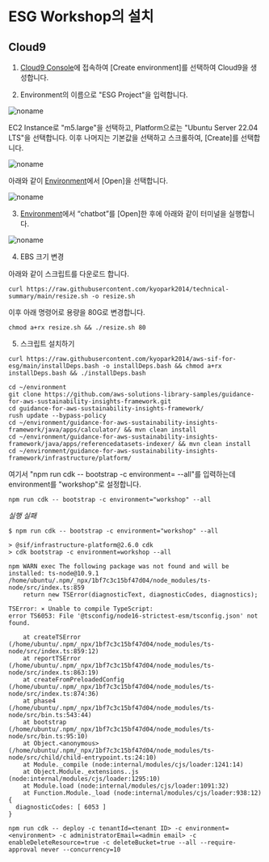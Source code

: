 # ESG Workshop의 설치

## Cloud9

1) [Cloud9 Console](https://ap-northeast-2.console.aws.amazon.com/cloud9control/home?region=ap-northeast-2#/product)에 접속하여 [Create environment]를 선택하여 Cloud9을 생성합니다.

2) Environment의 이름으로 "ESG Project"을 입력합니다.

![noname](https://github.com/kyopark2014/aws-sif-for-esg/assets/52392004/2c45d659-f5aa-40e0-8b60-70246c2d7a05)


EC2 Instance로 "m5.large"을 선택하고, Platform으로는 "Ubuntu Server 22.04 LTS"을 선택합니다. 이후 나머지는 기본값을 선택하고 스크롤하여, [Create]를 선택합니다.

![noname](https://github.com/kyopark2014/aws-sif-for-esg/assets/52392004/1f153467-7c1d-4b4d-ab3b-b5b0f9ff9900)



아래와 같이 [Environment](https://ap-northeast-2.console.aws.amazon.com/cloud9control/home?region=ap-northeast-2#/)에서 [Open]을 선택합니다. 

![noname](https://github.com/kyopark2014/esg-deployment/assets/52392004/44072964-52a6-4c12-a9d4-6a3019b96a90)

3) [Environment](https://ap-northeast-2.console.aws.amazon.com/cloud9control/home?region=ap-northeast-2#/)에서 “chatbot”를 [Open]한 후에 아래와 같이 터미널을 실행합니다.

![noname](https://github.com/kyopark2014/aws-sif-for-esg/assets/52392004/8b084c96-584b-45c6-a1fb-a00af4f832c0)


4) EBS 크기 변경

아래와 같이 스크립트를 다운로드 합니다. 

```text
curl https://raw.githubusercontent.com/kyopark2014/technical-summary/main/resize.sh -o resize.sh
```

이후 아래 명령어로 용량을 80G로 변경합니다.
```text
chmod a+rx resize.sh && ./resize.sh 80
```

5) 스크립트 설치하기

```text
curl https://raw.githubusercontent.com/kyopark2014/aws-sif-for-esg/main/installDeps.bash -o installDeps.bash && chmod a+rx installDeps.bash && ./installDeps.bash
```

```text
cd ~/environment
git clone https://github.com/aws-solutions-library-samples/guidance-for-aws-sustainability-insights-framework.git
cd guidance-for-aws-sustainability-insights-framework/
rush update --bypass-policy
cd ~/environment/guidance-for-aws-sustainability-insights-framework/java/apps/calculator/ && mvn clean install
cd ~/environment/guidance-for-aws-sustainability-insights-framework/java/apps/referencedatasets-indexer/ && mvn clean install
cd ~/environment/guidance-for-aws-sustainability-insights-framework/infrastructure/platform/
```

여기서 "npm run cdk -- bootstrap -c environment=<environment> --all"를 입력하는데 environment를 "workshop"로 설정합니다.
```text
npm run cdk -- bootstrap -c environment="workshop" --all
```


*실행 실패*

```text
$ npm run cdk -- bootstrap -c environment="workshop" --all

> @sif/infrastructure-platform@2.6.0 cdk
> cdk bootstrap -c environment=workshop --all

npm WARN exec The following package was not found and will be installed: ts-node@10.9.1
/home/ubuntu/.npm/_npx/1bf7c3c15bf47d04/node_modules/ts-node/src/index.ts:859
    return new TSError(diagnosticText, diagnosticCodes, diagnostics);
           ^
TSError: ⨯ Unable to compile TypeScript:
error TS6053: File '@tsconfig/node16-strictest-esm/tsconfig.json' not found.

    at createTSError (/home/ubuntu/.npm/_npx/1bf7c3c15bf47d04/node_modules/ts-node/src/index.ts:859:12)
    at reportTSError (/home/ubuntu/.npm/_npx/1bf7c3c15bf47d04/node_modules/ts-node/src/index.ts:863:19)
    at createFromPreloadedConfig (/home/ubuntu/.npm/_npx/1bf7c3c15bf47d04/node_modules/ts-node/src/index.ts:874:36)
    at phase4 (/home/ubuntu/.npm/_npx/1bf7c3c15bf47d04/node_modules/ts-node/src/bin.ts:543:44)
    at bootstrap (/home/ubuntu/.npm/_npx/1bf7c3c15bf47d04/node_modules/ts-node/src/bin.ts:95:10)
    at Object.<anonymous> (/home/ubuntu/.npm/_npx/1bf7c3c15bf47d04/node_modules/ts-node/src/child/child-entrypoint.ts:24:10)
    at Module._compile (node:internal/modules/cjs/loader:1241:14)
    at Object.Module._extensions..js (node:internal/modules/cjs/loader:1295:10)
    at Module.load (node:internal/modules/cjs/loader:1091:32)
    at Function.Module._load (node:internal/modules/cjs/loader:938:12) {
  diagnosticCodes: [ 6053 ]
}
```

```text
npm run cdk -- deploy -c tenantId=<tenant ID> -c environment=<environment> -c administratorEmail=<admin email> -c enableDeleteResource=true -c deleteBucket=true --all --require-approval never --concurrency=10
```
```
